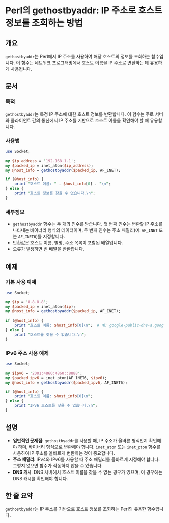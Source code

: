 <!--
Meta Description: # Perl의 gethostbyaddr: IP 주소로 호스트 정보를 조회하는 방법 ## 개요 `gethostbyaddr`는 Perl에서 IP 주소를 사용하여 해당 호스트의 정보를 조회하는 함수입니다. 이 함수는 네트워크 프로그래밍에서 호스트 이름을 IP 주소로 변환하는...
Meta Keywords: 호스트, gethostbyaddr, host_info, print, 정보를
-->

# Perl의 gethostbyaddr: IP 주소로 호스트 정보를 조회하는 방법

## 개요
`gethostbyaddr`는 Perl에서 IP 주소를 사용하여 해당 호스트의 정보를 조회하는 함수입니다. 이 함수는 네트워크 프로그래밍에서 호스트 이름을 IP 주소로 변환하는 데 유용하게 사용됩니다.

## 문서
### 목적
`gethostbyaddr`는 특정 IP 주소에 대한 호스트 정보를 반환합니다. 이 함수는 주로 서버와 클라이언트 간의 통신에서 IP 주소를 기반으로 호스트 이름을 확인해야 할 때 유용합니다.

### 사용법
```perl
use Socket;

my $ip_address = '192.168.1.1';
my $packed_ip = inet_aton($ip_address);
my @host_info = gethostbyaddr($packed_ip, AF_INET);

if (@host_info) {
    print "호스트 이름: " . $host_info[0] . "\n";
} else {
    print "호스트 정보를 찾을 수 없습니다.\n";
}
```

### 세부정보
- `gethostbyaddr` 함수는 두 개의 인수를 받습니다. 첫 번째 인수는 변환할 IP 주소를 나타내는 바이너리 형식의 데이터이며, 두 번째 인수는 주소 패밀리(예: `AF_INET` 또는 `AF_INET6`)를 지정합니다.
- 반환값은 호스트 이름, 별명, 주소 목록이 포함된 배열입니다.
- 오류가 발생하면 빈 배열을 반환합니다.

## 예제
### 기본 사용 예제
```perl
use Socket;

my $ip = '8.8.8.8';
my $packed_ip = inet_aton($ip);
my @host_info = gethostbyaddr($packed_ip, AF_INET);

if (@host_info) {
    print "호스트 이름: $host_info[0]\n";  # 예: google-public-dns-a.google.com
} else {
    print "호스트를 찾을 수 없습니다.\n";
}
```

### IPv6 주소 사용 예제
```perl
use Socket;

my $ipv6 = '2001:4860:4860::8888';
my $packed_ipv6 = inet_pton(AF_INET6, $ipv6);
my @host_info = gethostbyaddr($packed_ipv6, AF_INET6);

if (@host_info) {
    print "호스트 이름: $host_info[0]\n";
} else {
    print "IPv6 호스트를 찾을 수 없습니다.\n";
}
```

## 설명
- **일반적인 문제점**: `gethostbyaddr`를 사용할 때, IP 주소가 올바른 형식인지 확인해야 하며, 바이너리 형식으로 변환해야 합니다. `inet_aton` 또는 `inet_pton` 함수를 사용하여 IP 주소를 올바르게 변환하는 것이 중요합니다.
- **주소 패밀리**: IPv4와 IPv6를 사용할 때 주소 패밀리를 올바르게 지정해야 합니다. 그렇지 않으면 함수가 작동하지 않을 수 있습니다.
- **DNS 캐시**: DNS 서버에서 호스트 이름을 찾을 수 없는 경우가 있으며, 이 경우에는 DNS 캐시를 확인해야 합니다.

## 한 줄 요약
`gethostbyaddr`는 IP 주소를 기반으로 호스트 정보를 조회하는 Perl의 유용한 함수입니다.